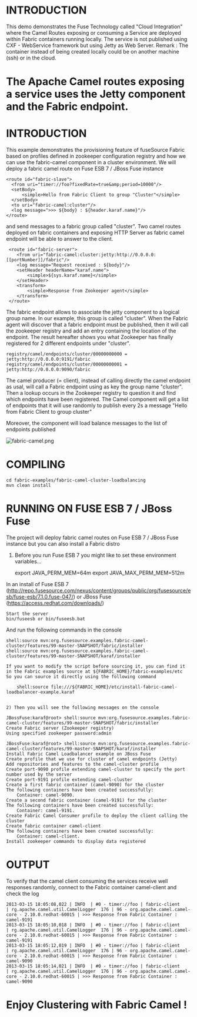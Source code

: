 ﻿# ﻿INTRODUCTION

This demo demonstrates the Fuse Technology called "Cloud Integration" where the Camel Routes exposing or consuming
a Service are deployed within Fabric containers running locally. The service is not published using CXF - WebService
framework but using Jetty as Web Server.
Remark : The container instead of being created locally could be on another machine (ssh) or in the cloud.

The Apache Camel routes exposing a service uses the Jetty component and the Fabric endpoint.
=======
﻿﻿INTRODUCTION
============

This example demonstrates the provisioning feature of fuseSource Fabric based on profiles
defined in zookeeper configuration registry and how we can use the fabric-camel component in
a cluster environment.  We will deploy a fabric camel route on Fuse ESB 7 / JBoss Fuse instance

    <route id="fabric-slave">
      <from uri="timer://foo?fixedRate=true&amp;period=10000"/>
      <setBody>
          <simple>Hello from Fabric Client to group "Cluster"</simple>
      </setBody>
      <to uri="fabric-camel:cluster"/>
      <log message=">>> ${body} : ${header.karaf.name}"/>
    </route>

and send messages to a fabric group called "cluster". Two camel routes deployed on fabric
containers and exposing HTTP Server as fabric camel endpoint will be able to answer to the client.

     <route id="fabric-server">
        <from uri="fabric-camel:cluster:jetty:http://0.0.0.0:[[portNumber]]/fabric"/>
        <log message="Request received : ${body}"/>
        <setHeader headerName="karaf.name">
            <simple>${sys.karaf.name}</simple>
        </setHeader>
        <transform>
            <simple>Response from Zookeeper agent</simple>
        </transform>
     </route>

The fabric endpoint allows to associate the jetty component to a logical group name. In our example, this group is called "cluster".
When the Fabric agent will discover that a fabric endpoint must be published, then it will call the zookeeper registry and add an entry containing
the location of the endpoint. The result hereafter shows you what Zookeeper has finally registered for 2 different endpoints under "cluster".

    registry/camel/endpoints/cluster/00000000000 = jetty:http://0.0.0.0:9191/fabric
    registry/camel/endpoints/cluster/00000000001 = jetty:http://0.0.0.0:9090/fabric


The camel producer (= client), instead of calling directly the camel endpoint as usal, will call a Fabric endpoint using as key
the group name "cluster". Then a lookup occurs in the Zookeeper registry to question it and find which endpoints have been registered.
The Camel component will get a list of endpoints that it will use randomly to publish every 2s a message
"Hello from Fabric Client to group cluster"

Moreover, the component will load balance messages to the list of endpoints published

![fabric-camel.png](https://github.com/fusesource/fuse/raw/master/fabric/fabric-examples/fabric-camel-cluster-loadbalancing/fabric-camel.png)

# COMPILING

    cd fabric-examples/fabric-camel-cluster-loadbalancing
    mvn clean install

# RUNNING ON FUSE ESB 7 / JBoss Fuse

The project will deploy fabric camel routes on Fuse ESB 7 / JBoss Fuse instance but you can also install a Fabric distro

1) Before you run Fuse ESB 7 you might like to set these environment variables...

    export JAVA_PERM_MEM=64m
    export JAVA_MAX_PERM_MEM=512m

In an install of Fuse ESB 7 (http://repo.fusesource.com/nexus/content/groups/public/org/fusesource/esb/fuse-esb/7.1.0.fuse-047/) or JBoss Fuse (https://access.redhat.com/downloads/)

    Start the server
    bin/fuseesb or bin/fuseesb.bat

And run the following commands in the console

    shell:source mvn:org.fusesource.examples.fabric-camel-cluster/features/99-master-SNAPSHOT/fabric/installer
    shell:source mvn:org.fusesource.examples.fabric-camel-cluster/features/99-master-SNAPSHOT/karaf/installer

    If you want to modify the script before sourcing it, you can find it in the Fabric examples source at ${FABRIC_HOME}/fabric-examples/etc
    So you can source it directly using the following command

        shell:source file:///${FABRIC_HOME}/etc/install-fabric-camel-loadbalancer-example.karaf


    2) Then you will see the following messages on the console

    JBossFuse:karaf@root> shell:source mvn:org.fusesource.examples.fabric-camel-cluster/features/99-master-SNAPSHOT/fabric/installer
    Create Fabric server (Zookeeper registry)
    Using specified zookeeper password:admin

    JBossFuse:karaf@root> shell:source mvn:org.fusesource.examples.fabric-camel-cluster/features/99-master-SNAPSHOT/karaf/installer
    Install Fabric Camel Loadbalancer example on JBoss Fuse
    Create profile that we use for cluster of camel endpoints (Jetty)
    Add repositories and features to the camel-cluster profile
    Create port-9090 profile extending camel-cluster to specify the port number used by the server
    Create port-9191 profile extending camel-cluster
    Create a first fabric container (camel-9090) for the cluster
    The following containers have been created successfully:
        Container: camel-9090.
    Create a second fabric container (camel-9191) for the cluster
    The following containers have been created successfully:
        Container: camel-9191.
    Create Fabric Camel Consumer profile to deploy the client calling the cluster
    Create fabric container camel-client
    The following containers have been created successfully:
        Container: camel-client.
    Install zookeeper commands to display data registered

# OUTPUT

To verify that the camel client consuming the services receive well responses randomly, connect
to the Fabric container camel-client and check the log

    2013-03-15 18:05:08,022 | INFO  | #0 - timer://foo | fabric-client                    | rg.apache.camel.util.CamelLogger  176 | 96 - org.apache.camel.camel-core - 2.10.0.redhat-60015 | >>> Response from Fabric Container : camel-9191
    2013-03-15 18:05:10,018 | INFO  | #0 - timer://foo | fabric-client                    | rg.apache.camel.util.CamelLogger  176 | 96 - org.apache.camel.camel-core - 2.10.0.redhat-60015 | >>> Response from Fabric Container : camel-9191
    2013-03-15 18:05:12,019 | INFO  | #0 - timer://foo | fabric-client                    | rg.apache.camel.util.CamelLogger  176 | 96 - org.apache.camel.camel-core - 2.10.0.redhat-60015 | >>> Response from Fabric Container : camel-9090
    2013-03-15 18:05:14,021 | INFO  | #0 - timer://foo | fabric-client                    | rg.apache.camel.util.CamelLogger  176 | 96 - org.apache.camel.camel-core - 2.10.0.redhat-60015 | >>> Response from Fabric Container : camel-9090


Enjoy Clustering with Fabric Camel !
====================================
